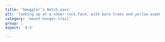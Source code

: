 ```yaml
---
title: 'Smuggler’s Notch pass'
alt: 'looking up at a sheer rock face, with bare trees and yellow aspen leaves in the foreground'
category: 'mount-hunger-trail'
group: 1
aspect: '4:3'

---
```

